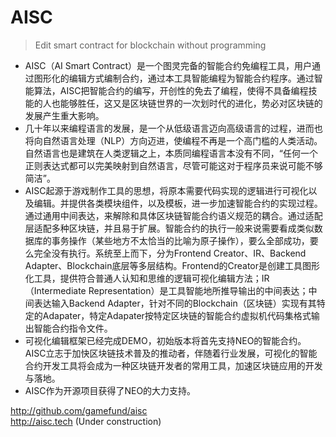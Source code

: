# AISC

> Edit smart contract for blockchain without programming

- AISC（AI Smart Contract）是一个图灵完备的智能合约免编程工具，用户通过图形化的编辑方式编制合约，通过本工具智能编程为智能合约程序。通过智能算法，AISC把智能合约的编写，开创性的免去了编程，使得不具备编程技能的人也能够胜任，这又是区块链世界的一次划时代的进化，势必对区块链的发展产生重大影响。
- 几十年以来编程语言的发展，是一个从低级语言迈向高级语言的过程，进而也将向自然语言处理（NLP）方向迈进，使编程不再是一个高门槛的人类活动。自然语言也是建筑在人类逻辑之上，本质同编程语言本没有不同，“任何一个正则表达式都可以完美映射到自然语言，尽管可能这对于程序员来说可能不够简洁”。
- AISC起源于游戏制作工具的思想，将原本需要代码实现的逻辑进行可视化以及编辑。并提供各类模块组件，以及模板，进一步加速智能合约的实现过程。通过通用中间表达，来解除和具体区块链智能合约语义规范的耦合。通过适配层适配多种区块链，并且易于扩展。智能合约的执行一般来说需要看成类似数据库的事务操作（某些地方不太恰当的比喻为原子操作），要么全部成功，要么完全没有执行。系统至上而下，分为Frontend Creator、IR、Backend Adapter、Blockchain底层等多层结构。Frontend的Creator是创建工具图形化工具，提供符合普通人认知和思维的逻辑可视化编辑方法；IR（Intermediate Representation）是工具智能地所推导输出的中间表达；中间表达输入Backend Adapter，针对不同的Blockchain（区块链）实现有其特定的Adapater，特定Adapater按特定区块链的智能合约虚拟机代码集格式输出智能合约指令文件。
- 可视化编辑框架已经完成DEMO，初始版本将首先支持NEO的智能合约。AISC立志于加快区块链技术普及的推动者，伴随着行业发展，可视化的智能合约开发工具将会成为一种区块链开发者的常用工具，加速区块链应用的开发与落地。
- AISC作为开源项目获得了NEO的大力支持。

http://github.com/gamefund/aisc
<br>
http://aisc.tech (Under construction)
